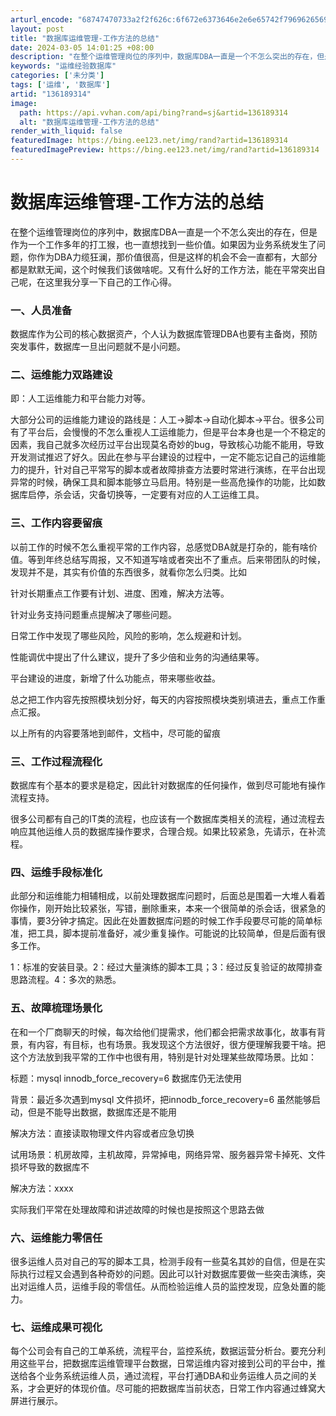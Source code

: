 ```yaml
---
arturl_encode: "68747470733a2f2f626c:6f672e6373646e2e6e65742f79696265696a69756d6164652f:61727469636c652f64657461696c732f313336313839333134"
layout: post
title: "数据库运维管理-工作方法的总结"
date: 2024-03-05 14:01:25 +08:00
description: "在整个运维管理岗位的序列中，数据库DBA一直是一个不怎么突出的存在，但是作为一个工作多年的打工猴，也"
keywords: "运维经验数据库"
categories: ['未分类']
tags: ['运维', '数据库']
artid: "136189314"
image:
  path: https://api.vvhan.com/api/bing?rand=sj&artid=136189314
  alt: "数据库运维管理-工作方法的总结"
render_with_liquid: false
featuredImage: https://bing.ee123.net/img/rand?artid=136189314
featuredImagePreview: https://bing.ee123.net/img/rand?artid=136189314
---
```


# 数据库运维管理-工作方法的总结

在整个运维管理岗位的序列中，数据库DBA一直是一个不怎么突出的存在，但是作为一个工作多年的打工猴，也一直想找到一些价值。如果因为业务系统发生了问题，你作为DBA力缆狂澜，那价值很高，但是这样的机会不会一直都有，大部分都是默默无闻，这个时候我们该做啥呢。又有什么好的工作方法，能在平常突出自己呢，在这里我分享一下自己的工作心得。

### 一、人员准备

数据库作为公司的核心数据资产，个人认为数据库管理DBA也要有主备岗，预防突发事件，数据库一旦出问题就不是小问题。

### 二、运维能力双路建设

即：人工运维能力和平台能力对等。

大部分公司的运维能力建设的路线是：人工->脚本->自动化脚本->平台。很多公司有了平台后，会慢慢的不怎么重视人工运维能力，但是平台本身也是一个不稳定的因素，我自己就多次经历过平台出现莫名奇妙的bug，导致核心功能不能用，导致开发测试推迟了好久。因此在参与平台建设的过程中，一定不能忘记自己的运维能力的提升，针对自己平常写的脚本或者故障排查方法要时常进行演练，在平台出现异常的时候，确保工具和脚本能够立马启用。特别是一些高危操作的功能，比如数据库启停，杀会话，灾备切换等，一定要有对应的人工运维工具。

### 三、工作内容要留痕

以前工作的时候不怎么重视平常的工作内容，总感觉DBA就是打杂的，能有啥价值。等到年终总结写周报，又不知道写啥或者突出不了重点。后来带团队的时候，发现并不是，其实有价值的东西很多，就看你怎么归类。比如

针对长期重点工作要有计划、进度、困难，解决方法等。

针对业务支持问题重点提解决了哪些问题。

日常工作中发现了哪些风险，风险的影响，怎么规避和计划。

性能调优中提出了什么建议，提升了多少倍和业务的沟通结果等。

平台建设的进度，新增了什么功能点，带来哪些收益。

总之把工作内容先按照模块划分好，每天的内容按照模块类别填进去，重点工作重点汇报。

以上所有的内容要落地到邮件，文档中，尽可能的留痕

### 三、工作过程流程化

数据库有个基本的要求是稳定，因此针对数据库的任何操作，做到尽可能地有操作流程支持。

很多公司都有自己的IT类的流程，也应该有一个数据库类相关的流程，通过流程去响应其他运维人员的数据库操作要求，合理合规。如果比较紧急，先请示，在补流程。

### 四、运维手段标准化

此部分和运维能力相辅相成，以前处理数据库问题时，后面总是围着一大堆人看着你操作，刚开始比较紧张，写错，删除重来，本来一个很简单的杀会话，很紧急的事情，要3分钟才搞定。因此在处置数据库问题的时候工作手段要尽可能的简单标准，把工具，脚本提前准备好，减少重复操作。可能说的比较简单，但是后面有很多工作。

1：标准的安装目录。2：经过大量演练的脚本工具；3：经过反复验证的故障排查思路流程。4：多次的熟悉。

### 五、故障梳理场景化

在和一个厂商聊天的时候，每次给他们提需求，他们都会把需求故事化，故事有背景，有内容，有目标，也有场景。我发现这个方法很好，很方便理解我要干啥。把这个方法放到我平常的工作中也很有用，特别是针对处理某些故障场景。比如：

标题：mysql innodb_force_recovery=6 数据库仍无法使用

背景：最近多次遇到mysql 文件损坏，把innodb_force_recovery=6 虽然能够启动，但是不能导出数据，数据库还是不能用

解决方法：直接读取物理文件内容或者应急切换

试用场景：机房故障，主机故障，异常掉电，网络异常、服务器异常卡掉死、文件损坏导致的数据库不

解决方法：xxxx

实际我们平常在处理故障和讲述故障的时候也是按照这个思路去做

### 六、运维能力零信任

很多运维人员对自己的写的脚本工具，检测手段有一些莫名其妙的自信，但是在实际执行过程又会遇到各种奇妙的问题。因此可以针对数据库要做一些突击演练，突出对运维人员，运维手段的零信任。从而检验运维人员的监控发现，应急处置的能力。

### 七、运维成果可视化

每个公司会有自己的工单系统，流程平台，监控系统，数据运营分析台。要充分利用这些平台，把数据库运维管理平台数据，日常运维内容对接到公司的平台中，推送给各个业务系统运维人员，通过流程，平台打通DBA和业务运维人员之间的关系，才会更好的体现价值。尽可能的把数据库当前状态，日常工作内容通过蜂窝大屏进行展示。
